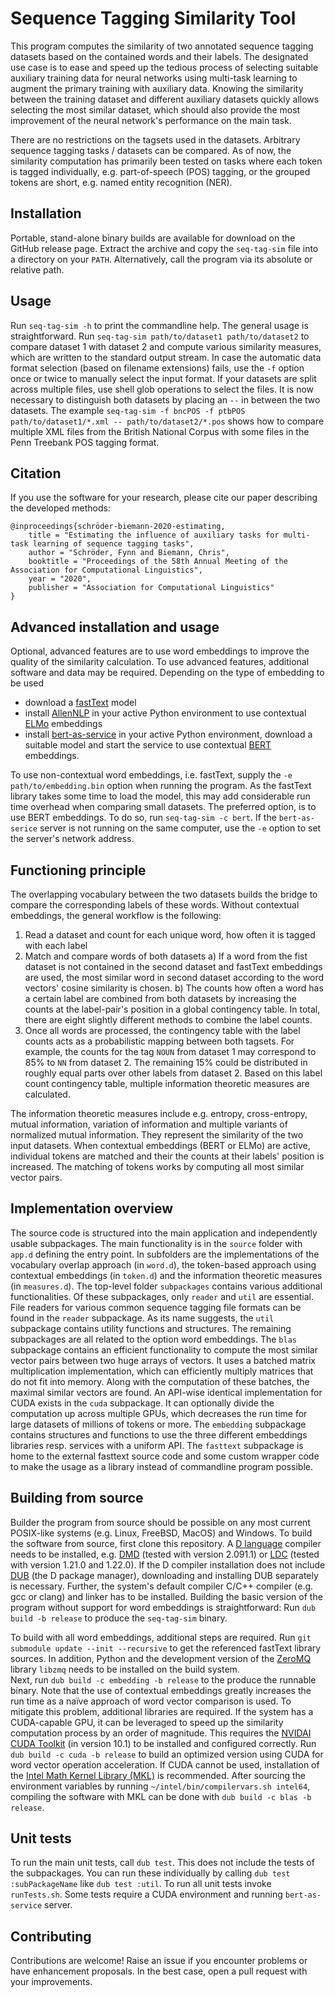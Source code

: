 # Sequence Tagging Similarity Tool

This program computes the similarity of two annotated sequence tagging datasets based on the contained words and their labels.
The designated use case is to ease and speed up the tedious process of selecting suitable auxiliary training data for neural networks using multi-task learning to augment the primary training with auxiliary data.
Knowing the similarity between the training dataset and different auxiliary datasets quickly allows selecting the most similar dataset, which should also provide the most improvement of the neural network's performance on the main task.

There are no restrictions on the tagsets used in the datasets.
Arbitrary sequence tagging tasks / datasets can be compared.
As of now, the similarity computation has primarily been tested on tasks where each token is tagged individually, e.g. part-of-speech (POS) tagging, or the grouped tokens are short, e.g. named entity recognition (NER).

## Installation

Portable, stand-alone binary builds are available for download on the GitHub release page.
Extract the archive and copy the `seq-tag-sim` file into a directory on your `PATH`.
Alternatively, call the program via its absolute or relative path.

## Usage

Run `seq-tag-sim -h` to print the commandline help.
The general usage is straightforward.
Run `seq-tag-sim path/to/dataset1 path/to/dataset2` to compare dataset 1 with dataset 2 and compute various similarity measures, which are written to the standard output stream.
In case the automatic data format selection (based on filename extensions) fails, use the `-f` option once or twice to manually select the input format.
If your datasets are split across multiple files, use shell glob operations to select the files.
It is now necessary to distinguish both datasets by placing an `--` in between the two datasets.
The example `seq-tag-sim -f bncPOS -f ptbPOS path/to/dataset1/*.xml -- path/to/dataset2/*.pos` shows how to compare multiple XML files from the British National Corpus with some files in the Penn Treebank POS tagging format. 

## Citation

If you use the software for your research, please cite our paper describing the developed methods:
```
@inproceedings{schröder-biemann-2020-estimating,
    title = "Estimating the influence of auxiliary tasks for multi-task learning of sequence tagging tasks",
    author = "Schröder, Fynn and Biemann, Chris",
    booktitle = "Proceedings of the 58th Annual Meeting of the Association for Computational Linguistics",
    year = "2020",
    publisher = "Association for Computational Linguistics"
}
```

## Advanced installation and usage

Optional, advanced features are to use word embeddings to improve the quality of the similarity calculation.
To use advanced features, additional software and data may be required.
Depending on the type of embedding to be used
* download a [fastText](https://fasttext.cc/) model
* install [AllenNLP](https://github.com/allenai/allennlp) in your active Python environment to use contextual [ELMo](https://allennlp.org/elmo) embeddings
* install [bert-as-service](https://github.com/hanxiao/bert-as-service) in your active Python environment, download a suitable model and start the service to use contextual [BERT](https://github.com/google-research/bert) embeddings.

To use non-contextual word embeddings, i.e. fastText, supply the `-e path/to/embedding.bin` option when running the program.
As the fastText library takes some time to load the model, this may add considerable run time overhead when comparing small datasets.
The preferred option, is to use BERT embeddings.
To do so, run `seq-tag-sim -c bert`.
If the `bert-as-serice` server is not running on the same computer, use the `-e` option to set the server's network address.

## Functioning principle

The overlapping vocabulary between the two datasets builds the bridge to compare the corresponding labels of these words.
Without contextual embeddings, the general workflow is the following:
1. Read a dataset and count for each unique word, how often it is tagged with each label
2. Match and compare words of both datasets
a) If a word from the fist dataset is not contained in the second dataset and fastText embeddings are used, the most similar word in second dataset according to the word vectors' cosine similarity is chosen.
b) The counts how often a word has a certain label are combined from both datasets by increasing the counts at the label-pair's position in a global contingency table. In total, there are eight slightly different methods to combine the label counts.
3. Once all words are processed, the contingency table with the label counts acts as a probabilistic mapping between both tagsets. For example, the counts for the tag `NOUN` from dataset 1 may correspond to 85% to `NN` from dataset 2. The remaining 15% could be distributed in roughly equal parts over other labels from dataset 2. Based on this label count contingency table, multiple information theoretic measures are calculated.

The information theoretic measures include e.g. entropy, cross-entropy, mutual information, variation of information and multiple variants of normalized mutual information.
They represent the similarity of the two input datasets.
When contextual embeddings (BERT or ELMo) are active, individual tokens are matched and their the counts at their labels' position is increased.
The matching of tokens works by computing all most similar vector pairs.

## Implementation overview

The source code is structured into the main application and independently usable subpackages.
The main functionality is in the `source` folder with `app.d` defining the entry point.
In subfolders are the implementations of the vocabulary overlap approach (in `word.d`), the token-based approach using contextual embeddings (in `token.d`) and the information theoretic measures (in `measures.d`).
The top-level folder `subpackages` contains various additional functionalities.
Of these subpackages, only `reader` and `util` are essential.
File readers for various common sequence tagging file formats can be found in the `reader` subpackage.
As its name suggests, the `util` subpackage contains utility functions and structures.
The remaining subpackages are all related to the option word embeddings.
The `blas` subpackage contains an efficient functionality to compute the most similar vector pairs between two huge arrays of vectors. It uses a batched matrix multiplication implementation, which can efficiently multiply matrices that do not fit into memory. Along with the computation of these batches, the maximal similar vectors are found.
An API-wise identical implementation for CUDA exists in the `cuda` subpackage. It can optionally divide the computation up across multiple GPUs, which decreases the run time for large datasets of millions of tokens or more.
The `embedding` subpackage contains structures and functions to use the three different embeddings libraries resp. services with a uniform API.
The `fasttext` subpackage is home to the external fasttext source code and some custom wrapper code to make the usage as a library instead of commandline program possible.

## Building from source

Builder the program from source should be possible on any most current POSIX-like systems (e.g. Linux, FreeBSD, MacOS) and Windows.
To build the software from source, first clone this repository.
A [D language](https://dlang.org) compiler needs to be installed, e.g. [DMD](https://dlang.org/download.html#dmd) (tested with version 2.091.1) or [LDC](https://github.com/ldc-developers/ldc#installation) (tested with version 1.21.0 and 1.22.0).
If the D compiler installation does not include [DUB](https://dub.pm/getting_started) (the D package manager), downloading and installing DUB separately is necessary.
Further, the system's default compiler C/C++ compiler (e.g. gcc or clang) and linker has to be installed.
Building the basic version of the program without support for word embeddings is straightforward: Run `dub build -b release` to produce the `seq-tag-sim` binary.

To build with all word embeddings, additional steps are required.
Run `git submodule update --init --recursive` to get the referenced fastText library sources.
In addition, Python and the development version of the [ZeroMQ](https://zeromq.org/) library `libzmq` needs to be installed on the build system.  
Next, run `dub build -c embedding -b release` to the produce the runnable binary.
Note that the use of contextual embeddings greatly increases the run time as a naïve approach of word vector comparison is used.
To mitigate this problem, additional libraries are required.
If the system has a CUDA-capable GPU, it can be leveraged to speed up the similarity computation process by an order of magnitude.
This requires the [NVIDAI CUDA Toolkit](https://developer.nvidia.com/cuda-toolkit) (in version 10.1) to be installed and configured correctly.
Run `dub build -c cuda -b release` to build an optimized version using CUDA for word vector operation acceleration.
If CUDA cannot be used, installation of the [Intel Math Kernel Library (MKL)](https://software.intel.com/en-us/mkl) is recommended.
After sourcing the environment variables by running `~/intel/bin/compilervars.sh intel64`, compiling the software with MKL can be done with `dub build -c blas -b release`.

## Unit tests

To run the main unit tests, call `dub test`.
This does not include the tests of the subpackages.
You can run these individually by calling `dub test :subPackageName` like `dub test :util`.
To run all unit tests invoke `runTests.sh`. Some tests require a CUDA environment and running `bert-as-service` server. 

## Contributing

Contributions are welcome! Raise an issue if you encounter problems or have enhancement proposals.
In the best case, open a pull request with your improvements.